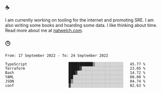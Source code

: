 ### ☕

I am currently working on tooling for the internet and promoting SRE. I am also writing some books and hoarding some data. I like thinking about time. Read more about me at [natwelch.com](https://natwelch.com).

### 🕒

<!--START_SECTION:waka-->

```text
From: 17 September 2022 - To: 24 September 2022

TypeScript                   ███████████▒░░░░░░░░░░░░░   45.77 %
Terraform                    █████▓░░░░░░░░░░░░░░░░░░░   23.05 %
Bash                         ███▓░░░░░░░░░░░░░░░░░░░░░   14.72 %
YAML                         ██░░░░░░░░░░░░░░░░░░░░░░░   08.08 %
JSON                         █▒░░░░░░░░░░░░░░░░░░░░░░░   04.74 %
conf                         ▓░░░░░░░░░░░░░░░░░░░░░░░░   02.63 %
```

<!--END_SECTION:waka-->
